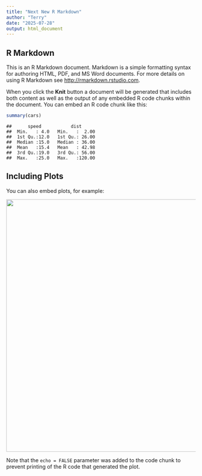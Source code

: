 ```yaml
---
title: "Next New R Markdown"
author: "Terry"
date: "2025-07-28"
output: html_document
---
```




## R Markdown

This is an R Markdown document. Markdown is a simple formatting syntax for authoring HTML, PDF, and MS Word documents. For more details on using R Markdown see <http://rmarkdown.rstudio.com>.

<!--more-->

When you click the **Knit** button a document will be generated that includes both content as well as the output of any embedded R code chunks within the document. You can embed an R code chunk like this:


``` r
summary(cars)
```

```
##      speed           dist       
##  Min.   : 4.0   Min.   :  2.00  
##  1st Qu.:12.0   1st Qu.: 26.00  
##  Median :15.0   Median : 36.00  
##  Mean   :15.4   Mean   : 42.98  
##  3rd Qu.:19.0   3rd Qu.: 56.00  
##  Max.   :25.0   Max.   :120.00
```

## Including Plots

You can also embed plots, for example:

<img src="/post/2025-07-25-next-new-r-markdown/next-new-r-markdown_files/figure-html/pressure-1.png" width="672" />

Note that the `echo = FALSE` parameter was added to the code chunk to prevent printing of the R code that generated the plot.
